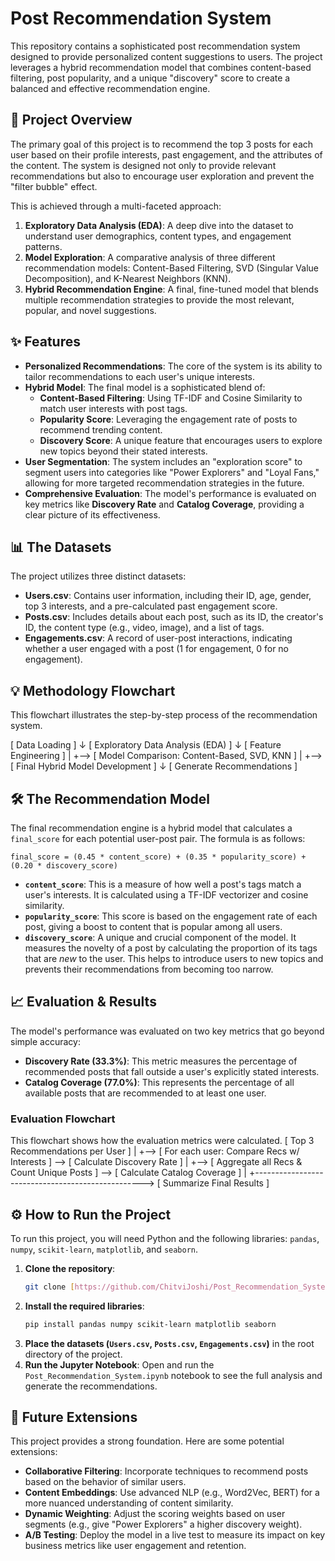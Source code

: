 # Post Recommendation System

This repository contains a sophisticated post recommendation system designed to provide personalized content suggestions to users. The project leverages a hybrid recommendation model that combines content-based filtering, post popularity, and a unique "discovery" score to create a balanced and effective recommendation engine.

## 🚀 Project Overview

The primary goal of this project is to recommend the top 3 posts for each user based on their profile interests, past engagement, and the attributes of the content. The system is designed not only to provide relevant recommendations but also to encourage user exploration and prevent the "filter bubble" effect.

This is achieved through a multi-faceted approach:
1.  **Exploratory Data Analysis (EDA)**: A deep dive into the dataset to understand user demographics, content types, and engagement patterns.
2.  **Model Exploration**: A comparative analysis of three different recommendation models: Content-Based Filtering, SVD (Singular Value Decomposition), and K-Nearest Neighbors (KNN).
3.  **Hybrid Recommendation Engine**: A final, fine-tuned model that blends multiple recommendation strategies to provide the most relevant, popular, and novel suggestions.

## ✨ Features

* **Personalized Recommendations**: The core of the system is its ability to tailor recommendations to each user's unique interests.
* **Hybrid Model**: The final model is a sophisticated blend of:
    * **Content-Based Filtering**: Using TF-IDF and Cosine Similarity to match user interests with post tags.
    * **Popularity Score**: Leveraging the engagement rate of posts to recommend trending content.
    * **Discovery Score**: A unique feature that encourages users to explore new topics beyond their stated interests.
* **User Segmentation**: The system includes an "exploration score" to segment users into categories like "Power Explorers" and "Loyal Fans," allowing for more targeted recommendation strategies in the future.
* **Comprehensive Evaluation**: The model's performance is evaluated on key metrics like **Discovery Rate** and **Catalog Coverage**, providing a clear picture of its effectiveness.

## 📊 The Datasets

The project utilizes three distinct datasets:

* **Users.csv**: Contains user information, including their ID, age, gender, top 3 interests, and a pre-calculated past engagement score.
* **Posts.csv**: Includes details about each post, such as its ID, the creator's ID, the content type (e.g., video, image), and a list of tags.
* **Engagements.csv**: A record of user-post interactions, indicating whether a user engaged with a post (1 for engagement, 0 for no engagement).

## 💡 Methodology Flowchart

This flowchart illustrates the step-by-step process of the recommendation system.

[ Data Loading ]
↓
[ Exploratory Data Analysis (EDA) ]
↓
[ Feature Engineering ]
|
+--> [ Model Comparison: Content-Based, SVD, KNN ]
|
+--> [ Final Hybrid Model Development ]
↓
[ Generate Recommendations ]

## 🛠️ The Recommendation Model

The final recommendation engine is a hybrid model that calculates a `final_score` for each potential user-post pair. The formula is as follows:

`final_score = (0.45 * content_score) + (0.35 * popularity_score) + (0.20 * discovery_score)`

* **`content_score`**: This is a measure of how well a post's tags match a user's interests. It is calculated using a TF-IDF vectorizer and cosine similarity.
* **`popularity_score`**: This score is based on the engagement rate of each post, giving a boost to content that is popular among all users.
* **`discovery_score`**: A unique and crucial component of the model. It measures the novelty of a post by calculating the proportion of its tags that are *new* to the user. This helps to introduce users to new topics and prevents their recommendations from becoming too narrow.

## 📈 Evaluation & Results

The model's performance was evaluated on two key metrics that go beyond simple accuracy:

* **Discovery Rate (33.3%)**: This metric measures the percentage of recommended posts that fall outside a user's explicitly stated interests.
* **Catalog Coverage (77.0%)**: This represents the percentage of all available posts that are recommended to at least one user.

### Evaluation Flowchart

This flowchart shows how the evaluation metrics were calculated.
[ Top 3 Recommendations per User ]
|
+--> [ For each user: Compare Recs w/ Interests ] --> [ Calculate Discovery Rate ]
|
+--> [ Aggregate all Recs & Count Unique Posts ] --> [ Calculate Catalog Coverage ]
|
+--------------------------------------------------> [ Summarize Final Results ]

## ⚙️ How to Run the Project

To run this project, you will need Python and the following libraries: `pandas`, `numpy`, `scikit-learn`, `matplotlib`, and `seaborn`.

1.  **Clone the repository**:
    ```bash
    git clone [https://github.com/ChitviJoshi/Post_Recommendation_System.git](https://github.com/ChitviJoshi/Post_Recommendation_System.git)
    ```
2.  **Install the required libraries**:
    ```bash
    pip install pandas numpy scikit-learn matplotlib seaborn
    ```
3.  **Place the datasets (`Users.csv`, `Posts.csv`, `Engagements.csv`)** in the root directory of the project.
4.  **Run the Jupyter Notebook**: Open and run the `Post_Recommendation_System.ipynb` notebook to see the full analysis and generate the recommendations.

## 🔮 Future Extensions

This project provides a strong foundation. Here are some potential extensions:

* **Collaborative Filtering**: Incorporate techniques to recommend posts based on the behavior of similar users.
* **Content Embeddings**: Use advanced NLP (e.g., Word2Vec, BERT) for a more nuanced understanding of content similarity.
* **Dynamic Weighting**: Adjust the scoring weights based on user segments (e.g., give "Power Explorers" a higher discovery weight).
* **A/B Testing**: Deploy the model in a live test to measure its impact on key business metrics like user engagement and retention.

